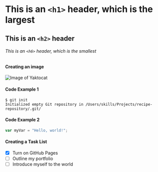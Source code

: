 # This is an `<h1>` header, which is the largest

## This is an `<h2>` header

###### This is an `<h6>` header, which is the smallest

#### Creating an image
![Image of Yaktocat](https://octodex.github.com/images/yaktocat.png)

#### Code Example 1
```
$ git init
Initialized empty Git repository in /Users/skills/Projects/recipe-repository/.git/
```

#### Code Example 2
``` javascript
var myVar = "Hello, world!";
```

#### Creating a Task List
- [x] Turn on GitHub Pages
- [ ] Outline my portfolio
- [ ] Introduce myself to the world
